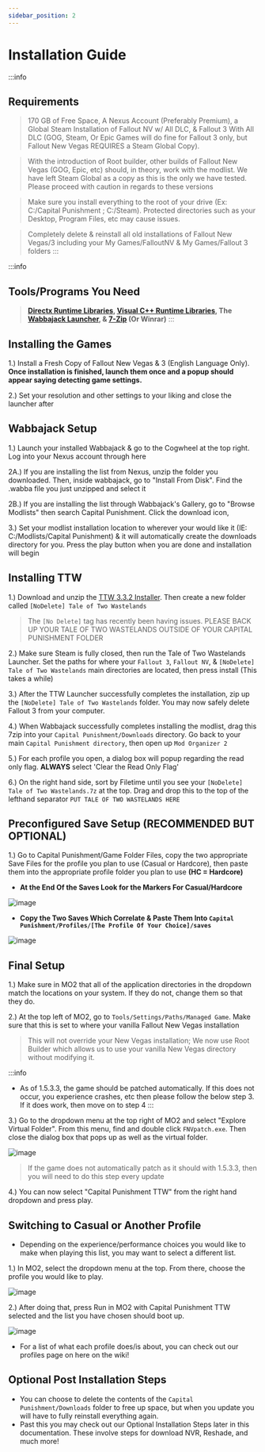 ```yaml
---
sidebar_position: 2
---
```

# Installation Guide

:::info
## Requirements

> 170 GB of Free Space, A Nexus Account (Preferably Premium), a Global Steam Installation of Fallout NV w/ All DLC, & Fallout 3 With All DLC (GOG, Steam, Or Epic Games will do fine for Fallout 3 only, but Fallout New Vegas REQUIRES a Steam Global Copy).

> With the introduction of Root builder, other builds of Fallout New Vegas (GOG, Epic, etc) should, in theory, work with the modlist. We have left Steam Global as a copy as this is the only we have tested. Please proceed with caution in regards to these versions

> Make sure you install everything to the root of your drive (Ex: C:/Capital Punishment ; C:/Steam). Protected directories such as your Desktop, Program Files, etc may cause issues.


> Completely delete & reinstall all old installations of Fallout New Vegas/3 including your My Games/FalloutNV & My Games/Fallout 3 folders
:::

:::info
## Tools/Programs You Need


> **[Directx Runtime Libraries](https://www.microsoft.com/en-us/download/details.aspx?id=8109), [Visual C++ Runtime Libraries](https://docs.microsoft.com/en-US/cpp/windows/latest-supported-vc-redist?view=msvc-170), The [Wabbajack Launcher](https://www.wabbajack.org), & [7-Zip](https://www.7-zip.org/) (Or Winrar)**
:::
## Installing the Games

1.) Install a Fresh Copy of Fallout New Vegas & 3 (English Language Only). **Once installation is finished, launch them once and a popup should appear saying detecting game settings.** 

2.) Set your resolution and other settings to your liking and close the launcher after

## Wabbajack Setup

1.) Launch your installed Wabbajack & go to the Cogwheel at the top right. Log into your Nexus account through here

2A.) If you are installing the list from Nexus, unzip the folder you downloaded. Then, inside wabbajack, go to "Install From Disk". Find the .wabba file you just unzipped and select it

2B.) If you are installing the list through Wabbajack's Gallery, go to "Browse Modlists" then search Capital Punishment. Click the download icon,

3.) Set your modlist installation location to wherever your would like it (IE: C:/Modlists/Capital Punishment) & it will automatically create the downloads directory for you. Press the play button when you are done and installation will begin

## Installing TTW

1.) Download and unzip the [TTW 3.3.2 Installer](https://taleoftwowastelands.com/dl). Then create a new folder called `[NoDelete] Tale of Two Wastelands`

> The `[No Delete]` tag has recently been having issues. PLEASE BACK UP YOUR TALE OF TWO WASTELANDS OUTSIDE OF YOUR CAPITAL PUNISHMENT FOLDER

2.) Make sure Steam is fully closed, then run the Tale of Two Wastelands Launcher. Set the paths for where your `Fallout 3`, `Fallout NV`, & `[NoDelete] Tale of Two Wastelands` main directories are located, then press install (This takes a while)

3.) After the TTW Launcher successfully completes the installation, zip up the `[NoDelete] Tale of Two Wastelands` folder. You may now safely delete Fallout 3 from your computer.

4.) When Wabbajack successfully completes installing the modlist, drag this 7zip into your `Capital Punishment/Downloads` directory. Go back to your main `Capital Punishment directory`, then open up `Mod Organizer 2`

5.) For each profile you open, a dialog box will popup regarding the read only flag. **ALWAYS** select 'Clear the Read Only Flag'

6.) On the right hand side, sort by Filetime until you see your `[NoDelete] Tale of Two Wastelands.7z` at the top. Drag and drop this to the top of the lefthand separator `PUT TALE OF TWO WASTELANDS HERE`

## Preconfigured Save Setup (RECOMMENDED BUT OPTIONAL)

1.) Go to Capital Punishment/Game Folder Files, copy the two appropriate Save Files for the profile you plan to use (Casual or Hardcore), then paste them into the appropriate profile folder you plan to use **(HC = Hardcore)**

- **At the End Of the Saves Look for the Markers For Casual/Hardcore**

![image](https://github.com/TheMrNewVegas/TheMrNewVegas.github.io/assets/112358568/96f62de7-5f55-485d-bb73-4a91dc69a457)

- **Copy the Two Saves Which Correlate & Paste Them Into `Capital Punishment/Profiles/[The Profile Of Your Choice]/saves`**

![image](https://github.com/TheMrNewVegas/TheMrNewVegas.github.io/assets/112358568/d4984034-f544-4a58-a447-d4a43eaf122f)


## Final Setup

1.) Make sure in MO2 that all of the application directories in the dropdown match the locations on your system. If they do not, change them so that they do.

2.) At the top left of MO2, go to `Tools/Settings/Paths/Managed Game`. Make sure that this is set to where your vanilla Fallout New Vegas installation

> This will not override your New Vegas installation; We now use Root Builder which allows us to use your vanilla New Vegas directory without modifying it.

:::info
- As of 1.5.3.3, the game should be patched automatically. If this does not occur, you experience crashes, etc then please follow the below step 3. If it does work, then move on to step 4
:::

3.) Go to the dropdown menu at the top right of MO2 and select "Explore Virtual Folder". From this menu, find and double click `FNVpatch.exe`. Then close the dialog box that pops up as well as the virtual folder.

![image](https://github.com/TheMrNewVegas/TheMrNewVegas.github.io/assets/112358568/46fd1a50-c21b-4f8b-89b7-15bdd4aa2d75)

> If the game does not automatically patch as it should with 1.5.3.3, then you will need to do this step every update

4.) You can now select "Capital Punishment TTW" from the right hand dropdown and press play.

## Switching to Casual or Another Profile

- Depending on the experience/performance choices you would like to make when playing this list, you may want to select a different list.

1.) In MO2, select the dropdown menu at the top. From there, choose the profile you would like to play.

![image](https://github.com/TheMrNewVegas/TheMrNewVegas.github.io/assets/112358568/ede43e0d-26b9-477b-bc05-cd628e66a7f3)

2.) After doing that, press Run in MO2 with Capital Punishment TTW selected and the list you have chosen should boot up.

![image](https://github.com/TheMrNewVegas/TheMrNewVegas.github.io/assets/112358568/f5c647a2-f0ed-4e6e-933e-74320d85d4ea)

- For a list of what each profile does/is about, you can check out our profiles page on here on the wiki!


## Optional Post Installation Steps

- You can choose to delete the contents of the `Capital Punishment/Downloads` folder to free up space, but when you update you will have to fully reinstall everything again.
- Past this you may check out our Optional Installation Steps later in this documentation. These involve steps for download NVR, Reshade, and much more!

